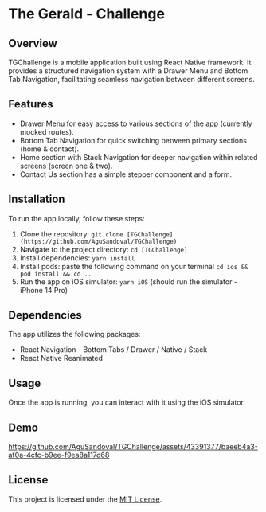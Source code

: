 # The Gerald - Challenge

## Overview
TGChallenge is a mobile application built using React Native framework. It provides a structured navigation system with a Drawer Menu and Bottom Tab Navigation, facilitating seamless navigation between different screens.

## Features
- Drawer Menu for easy access to various sections of the app (currently mocked routes).
- Bottom Tab Navigation for quick switching between primary sections (home & contact).
- Home section with Stack Navigation for deeper navigation within related screens (screen one & two).
- Contact Us section has a simple stepper component and a form.

## Installation
To run the app locally, follow these steps:

1. Clone the repository: `git clone [TGChallenge](https://github.com/AguSandoval/TGChallenge)`
2. Navigate to the project directory: `cd [TGChallenge]`
3. Install dependencies: `yarn install`
4. Install pods: paste the following command on your terminal `cd ios && pod install && cd ..`
5. Run the app on iOS simulator: `yarn iOS` (should run the simulator - iPhone 14 Pro)

## Dependencies
The app utilizes the following packages:
- React Navigation - Bottom Tabs / Drawer / Native / Stack
- React Native Reanimated

## Usage
Once the app is running, you can interact with it using the iOS simulator.

## Demo
https://github.com/AguSandoval/TGChallenge/assets/43391377/baeeb4a3-af0a-4cfc-b9ee-f9ea8a117d68

## License
This project is licensed under the [MIT License](LICENSE).

